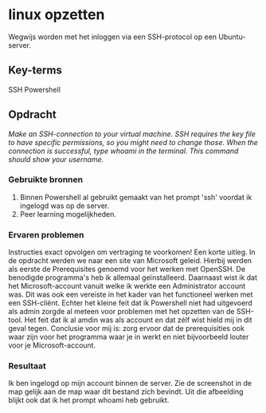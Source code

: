 # linux opzetten
Wegwijs worden met het inloggen via een SSH-protocol op een Ubuntu-server. 

## Key-terms
SSH
Powershell


## Opdracht 
*Make an SSH-connection to your virtual machine. SSH requires the key file to have specific permissions, so you might need to change those.
When the connection is successful, type whoami in the terminal. This command should show your username.*
### Gebruikte bronnen
1. Binnen Powershell al gebruikt gemaakt van het prompt 'ssh' voordat ik ingelogd was op de server. 
2. Peer learning mogelijkheden. 

### Ervaren problemen
Instructies exact opvolgen om vertraging te voorkomen! Een korte uitleg. In de opdracht werden we naar een site van Microsoft geleid. Hierbij werden als eerste de Prerequisites genoemd voor het werken met OpenSSH. De benodigde programma's heb ik allemaal geïnstalleerd. Daarnaast wist ik dat het Microsoft-account vanuit welke ik werkte een Administrator account was. Dit was ook een vereiste in het kader van het functioneel werken met een SSH-cliënt. Echter het kleine feit dat ik Powershell niet had uitgevoerd als admin zorgde al meteen voor problemen met het opzetten van de SSH-tool. Het feit dat ik al amdin was als account en dat zélf wist hield mij in dit geval tegen. Conclusie voor mij is: zorg ervoor dat de prerequisities ook waar zijn voor het programma waar je in werkt en niet bijvoorbeeld louter voor je Microsoft-account. 
### Resultaat
Ik ben ingelogd op mijn account binnen de server. Zie de screenshot in de map gelijk aan de map waar dit bestand zich bevindt. Uit die afbeelding blijkt ook dat ik het prompt whoami heb gebruikt. 
